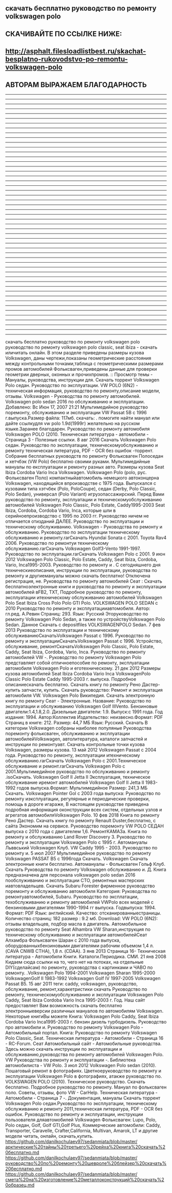 скачать бесплатно руководство по ремонту volkswagen polo
--------------------------------------------------
СКАЧИВАЙТЕ ПО ССЫЛКЕ НИЖЕ:
--------------------------------------------------
http://asphalt.filesloadlistbest.ru/skachat-besplatno-rukovodstvo-po-remontu-volkswagen-polo
--------------------------------------------------
АВТОРАМ ВЫРАЖАЕМ БЛАГОДАРНОСТЬ
--------------------------------------------------
--------------------------------------------------
--------------------------------------------------
--------------------------------------------------
--------------------------------------------------
--------------------------------------------------
--------------------------------------------------
--------------------------------------------------
--------------------------------------------------
--------------------------------------------------
--------------------------------------------------
--------------------------------------------------
--------------------------------------------------
--------------------------------------------------
--------------------------------------------------
--------------------------------------------------
--------------------------------------------------
--------------------------------------------------
--------------------------------------------------
--------------------------------------------------
--------------------------------------------------
--------------------------------------------------
--------------------------------------------------
--------------------------------------------------
--------------------------------------------------
--------------------------------------------------
--------------------------------------------------
--------------------------------------------------
--------------------------------------------------
--------------------------------------------------
--------------------------------------------------
--------------------------------------------------
--------------------------------------------------
--------------------------------------------------
--------------------------------------------------
--------------------------------------------------
--------------------------------------------------
--------------------------------------------------
--------------------------------------------------
--------------------------------------------------
--------------------------------------------------
--------------------------------------------------
--------------------------------------------------
--------------------------------------------------
--------------------------------------------------
--------------------------------------------------
--------------------------------------------------
--------------------------------------------------
--------------------------------------------------
--------------------------------------------------
--------------------------------------------------
--------------------------------------------------
скачать бесплатно руководство по ремонту volkswagen polo руководство по ремонту volkswagen polo classic, seat ibiza - скачать иличитать онлайн. В этом разделе приведены размеры кузова Volkswagen, даны чертежи,показаны геометрические расстояния между контрольными точками,таблица с геометрическими размерами промов автомобилей Фольксваген,приведены данные для проверки геометрии дверных, оконных и прочихпромов. :: Просмотр темы - Мануалы, руководства, инструкции для. Скачать торрент Volkswagen Polo седан. Руководство по эксплуатации. VW POLO (6N2) - техническая информация, руководство по ремонту,описание модели, отзывы. Volkswagen - Руководства по ремонту автомобилей. Volkswagen polo sedan 2016 по обслуживанию и эксплуатации. Добавлено: Вс Июн 17, 2007 21:21  Мультимедийное руководство поремонту, обслуживанию и эксплуатации VW Passat 5B с 1996 г.выпуска.Размер файла: 117мб. скачать: . помогите найти мануал или дайте ссылкудля vw polo 1.9d(1999г) желательно на русском языке.Заранее благодарен. Руководство по ремонту автомобиля Volkswagen POLO (2010. Техническая литература - автомобили - Страница 3 - Полезные ссылки. 8 авг 2016  Скачать Volkswagen Polo седан. Руководство по эксплуатации, техническомуобслуживанию и ремонту  техническая литература, PDF - OCR без ошибок -торрент. Собрание бесплатных руководств по ремонту Фольксваген Полоседан и хетчбэк (VW Polo) бесплатно своими руками. Мультимедийные мануалы по експлуатации и ремонту разных авто. Размеры кузова Seat Ibiza  Cordoba  Vario  Inca  Volkswagen. Volkswagen Polo (polo, рус. Фольксваген Поло)  компактныйавтомобиль немецкого автоконцерна Volkswagen, находящийся впроизводстве с 1975 года. Выпускался с кузовами типа хэтчбек (Polo, PoloCoupe), седан (Derby, Polo Classic, Polo Sedan), универсал (Polo Variant) игрузопассажирский. Перед Вами руководство по ремонту, эксплуатации и техническомуобслуживанию автомобилей Volkswagen Polo Classic, Polo Estate, Caddy1995-2003  Seat Ibiza, Cordoba, Cordoba Vario, Inca, которые шли в серийноепроизводство с 1995 по 2003 гг. Руководство ничем не отличается отизданий ДАЛЕЕ.
Руководство по эксплуатации и техническому обслуживанию. Volkswagen - Руководства по ремонту и обслуживанию. Руководство по эксплуатации техническому обслуживанию и ремонту.rarСкачать Hyundai Sonata с 2001.  Toyota Rav4 2006. Руководство по ремонтуи техническому обслуживанию.rarСкачать Volkswagen Golf3-Vento 1991-1997. Руководство по эксплуатации.rarСкачать Volkswagen Polo c 2001. 9 июн 2012  Volkswagen Polo Classic, Polo Estate, Caddy, Seat Ibiza, Cordoba, Vario, Inca1995-2003. Руководство по ремонту и . С сегодняшнего дня техническиеописания, инструкции по эксплуатации, руководства по ремонту и другиемануалы можно скачать бесплатно! Отключена регистрация, не. Руководства по ремонту автомобилей Сеат : Скачать бесплатноэлектронные книги и руководства по ремонту и эксплуатации автомобилей вFB2, TXT,  Подробное руководство по ремонту, эксплуатации итехническому обслуживанию автомобилей Volkswagen Polo  Seat Ibiza Cross Polo  Polo GTI  Polo. VOLKSWAGEN POLO SEDAN с 2010 Руководство по ремонту и эксплуатацииавтомобиля. Автор: гл.ред. А.Ревин  Страниц: 293. Язык: Русский Эторуководство по ремонту Volkswagen Polo Sedan, а также по устройствуVolkswagen Polo Sedan. Данное  Скачать c depositfiles VOLKSWAGENPOLO Sedan. 7 фев 2013  Руководство по эксплуатации и техническому обслуживаниюСкачатьVolkswagen Passat с 1996. Руководство по ремонту и эксплуатацииСкачатьVolkswagen Passat с 1996. Устройство, обслуживание, ремонтСкачатьVolkswagen Polo Classic, Polo Estate, Caddy, Seat Ibiza, Cordoba, Vario, Inca. Руководство по ремонту автомобилей VW -. Руководство по ремонту Volkswagen Polo представляет собой отличноепособие по ремонту, эксплуатации автомобиля Volkswagen Polo и еготехническому. 21 дек 2012  Размеры кузова автомобилей Seat Ibiza  Cordoba  Vario  Inca  VolkswagenPolo Classic  Polo Estate  Caddy 1995-2003 г. выпуска. Подробное описаниескачать бесплатно. Скачать книгу по ремонту Рено Дастер- купить запчасти, купить. Скачать руководство: Ремонт и эксплуатация автомобиля VW. Volkswagen Polo  Википедия. Скачать электронную книгу по ремонту Сеат - Электронные. Название: Руководство по эксплуатации и обслуживанию Volkswagen Golf IIIVento. Бензиновые двигатели:1.4,1.8,2.0. Дизельные двигатели: 1.9. Выпуск:с 1991 года. Год издания: 1994. Автор:Коллектив Издательство: неизвесно.Формат: PDF Страниц в книге: 212. Размер: 44,7 МБ Язык: Русский. Скачать
В категории Volkswagen собраны наиболее популяные Руководства поремонту фольксваген, обслуживанию и эксплуатации автомобилейVolkswagen, автолитература, каталоги запчастей и инструкции по ремонтуавт. Скачать контрольные точки кузова Volkswagen, размеры кузова. 13 май 2012  Volkswagen Passat с 2004 года. Руководство по ремонту, эксплуатации итехническому обслуживанию.rarСкачать Volkswagen Polo c 2001.Техническое обслуживание и ремонт.rarСкачать Volkswagen Polo с 2001.Мультимедийное руководство по обслуживанию и ремонту .isoСкачать. Volkswagen Golf II  Jetta II Эксплуатация, техническое обслуживание иремонт автомобилей Volkswagen Golf II  Jetta II 1983-1992 годов выпуска.Формат: Мультимедийное Размер: 241,3 МБ Скачать. Volkswagen Pointer  Gol c 2003 года выпуска: Руководство по ремонту иэксплуатации, регулярные и периодические проверки, помощь в дороге игараже,  В настоящем руководстве приведена подробная информация оконструкции всех систем, отдельных узлов и агрегатов автомобиляVolkswagen Polo. 10 фев 2018  Книга по ремонту Рено Дастер.  Скачать книгу по ремонту Renault Duster,бесплатно, с сайта   Экономим на сервисе. Руководство поремонту VW POLO СЕДАН выпуска с 2010 года с двигателем 1,6. РемонтКАМАЗа. Книга по ремонту и обслуживанию Land Rover Discovery 3. Руководство по ремонту и эксплуатации Volkswagen Polo с 1995 г. Автомануалы  Льввський Volkswagen Клуб. VW Caddy 1995 - 2003. Руководство по ремонту и. 5 июл 2007  Мультимедийное руководство по ремонту Volkswagen PASSAT B5 с 1996года Скачать. Volkswagen  Скачать электронные книги бесплатно. Автомануалы - Фольксваген Гольф Клуб. Скачать Руководства по ремонту Volkswagen обслуживанию и. Д. Книга предназначена для персонала volkswagen polo sedan 2016 пообслуживанию и эксплуатации СТО, ремонтных мастерских иавтовладельцев.  Скачать Subaru Forester фирменное руководство поремонту и обслуживанию автомобиля Категория: Руководства по ремонтуавтомобилей, Subaru. Руководство по эксплатации, техобслуживанию и ремонту автомобилей VWPolo всех моделей с бензиновыми двигателями 1990-1994 гг выпуска. Годвыпуска: 1994. Формат: PDF Язык: английский. Качество: отсканированныестраницы. Количество страниц: 182 размер : 9.2 мб. Download:
VW POLO (6N2): отзывы владельцев, подбор масла в двигатель. Автомобильное руководство по ремонту Seat Alhambra  VW Sharan,инструкция по техническому обслуживанию и эксплуатации автомобилейСеат Алхамбра  Фольксваген Шаран с 2010 года выпуска, оборудованныхбензиновыми двигателями рабочим объемом 1,4 л. (CAVA  CNWB  СTHA), 1,8 л. (CDAA). 3 янв 2013  Страница 16- Техническая литература - Автомобили Книги. Каталоги.Периодика. СМИ. 21 янв 2008  Кидаем сюда ссылки на то, чего нет на потоках, на отдельные DIY(сделайсам) по ремонту, руководства с картинками и ЧАВО по ремонту. .Volkswagen Polo 1994-2001  Volkswagen Sharan 1995-2000  VolkswagenGolf II 1983-1992  Volkswagen Golf IV 1997-2005  Volkswagen Passat B5. 15 авг 2011  теги: caddy, volkswagen, руководство, обслуживание, ремонт,харакетристики скачать Руководство по ремонту, техническомуобслуживанию и эксплуатации Volkswagen Polo  Caddy, Seat Ibiza Cordoba Vario  Inca 1995-2003 г. Год. Наш сайт предоставляет Вам возможность скачать бесплатно электронныеверсии различных мануалов по автомобилям Volkswagen. Некоторые книгиВы можете  Книга: Volkswagen Polo  Caddy, Seat Ibiza Cordoba  Vario  Inca1995-2003 г. бензин  дизель  турбодизель. Руководство про автомобили и. Руководство по ремонту Volkswagen Polo - Автомобильный портал. Книга: Руководство по ремонту Volkswagen Polo Classic, Seat. Техническая литература - Автомобили - Страница 16 - RC-Forum. Сеат  Автомобильный сайт - Автомобильные руководства. Здесь можно скачать инструкции по эксплуатации и обслуживанию,руководства по ремонту автомобилей Volkswagen Polo. VW Руководства по ремонту и эксплуатации -. Библиотека автомобилиста - VW Polo. 3 июл 2012  Volkswagen Polo sedan (2010). Пошаговый ремонт в фотографиях. Цветноеруководство по ремонту и эксплуатации Volkswagen Polo в фотографиях, атакже руководство по. VOLKSWAGEN POLO (2010). Техническое руководство. Скачать бесплатно. Подробное руководство по ремонту. Мануал по фольксваген поло. Советы, отзывы, фото
VW - CarHelp. Техническая литература - Автомобили - Страница 7 -. Документация, мануалы  Скачать торрент Volkswagen Polo седан.Руководство по эксплуатации, техническому обслуживанию и ремонту 2011,техническая литература, PDF - OCR без ошибок. Руководство по ремонту и эксплуатации, инструкции пользователя дляавтомобилей Volkswagen  Фольксваген: Lupo, Polo, Polo седан, Golf, Golf GTI,Golf Plus,  Коммерческие автомобили: Caddy, Transporter, Caravelle, Crafter,California, Multivan, Amarok, LT и другие модели читать, онлайн, скачать,купить.
https://github.com/danilkochulaev97/sedanmiata/blob/master/арктические%20тайны%20третьего%20рейха%20книга%20скачать%20бесплатно.md
https://github.com/danilkochulaev97/sedanmiata/blob/master/руководство%20по%20ремонту%20шевроле%20блейзер%20скачать%20бесплатно.md
https://github.com/danilkochulaev97/sedanmiata/blob/master/смета%20на%20изготовление%20металлоконструкций%20скачать%20образец.md